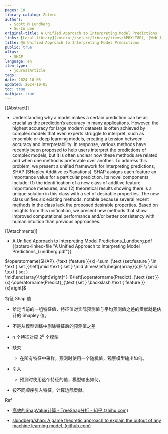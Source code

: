 ```yaml
---
pages: 10
library-catalog: Zotero
authors:
  - Scott M Lundberg
  - Su-In Lee
original-title: A Unified Approach to Interpreting Model Predictions
links: [Local library](zotero://select/library/items/6PRXLT8R), [Web library](https://www.zotero.org/users/4911197/items/6PRXLT8R)
title: @A Unified Approach to Interpreting Model Predictions
public: true
alias:
  - SHAP
language: en
item-type:
  - journalArticle
tags:
date: 2024-10-05
updated: 2024-10-05
toc: true
mathjax: true
---
```


[[Abstract]]

  + Understanding why a model makes a certain prediction can be as crucial as the prediction’s accuracy in many applications. However, the highest accuracy for large modern datasets is often achieved by complex models that even experts struggle to interpret, such as ensemble or deep learning models, creating a tension between accuracy and interpretability. In response, various methods have recently been proposed to help users interpret the predictions of complex models, but it is often unclear how these methods are related and when one method is preferable over another. To address this problem, we present a uniﬁed framework for interpreting predictions, SHAP (SHapley Additive exPlanations). SHAP assigns each feature an importance value for a particular prediction. Its novel components include: (1) the identiﬁcation of a new class of additive feature importance measures, and (2) theoretical results showing there is a unique solution in this class with a set of desirable properties. The new class uniﬁes six existing methods, notable because several recent methods in the class lack the proposed desirable properties. Based on insights from this uniﬁcation, we present new methods that show improved computational performance and/or better consistency with human intuition than previous approaches.

[[Attachments]]

  + [A Unified Approach to Interpreting Model Predictions_Lundberg.pdf](zotero://select/library/items/A6C4WJ3W) {{zotero-linked-file "A Unified Approach to Interpreting Model Predictions_Lundberg.pdf"}}

$\operatorname{SHAP}_{\text {feature }}(x)=\sum_{\text {set:feature } \in \text { set }}\left[\mid \text { set } \mid \times\left(\begin{array}{c}F \\ \mid \text { set } \mid\end{array}\right)\right]^{-1}\left[\operatorname{Predict}_{\text {set }}(x)-\operatorname{Predict}_{\text {set } \backslash \text { feature }}(x)\right]$

特征 Shap 值

  + 给定当前的一组特征值，特征值对实际预测值与平均预测值之差的贡献就是估计的 Shapley 值。

  + 不是从模型训练中删除特征后的预测值之差

  + n 个特征对应 $2^n$ 个模型

  + 缺失

    + 在所有特征中采样，预测时使用一个随机值，观察模型输出如何。

  + 引入

    + 预测时使用这个特征的值，模型输出如何。

  + 按不同顺序引入特征，计算边际贡献。

Ref

  + [高效的ShapValue计算 - TreeShap分析 - 知乎 (zhihu.com)](https://zhuanlan.zhihu.com/p/299337859)

  + [slundberg/shap: A game theoretic approach to explain the output of any machine learning model. (github.com)](https://github.com/slundberg/shap/)

